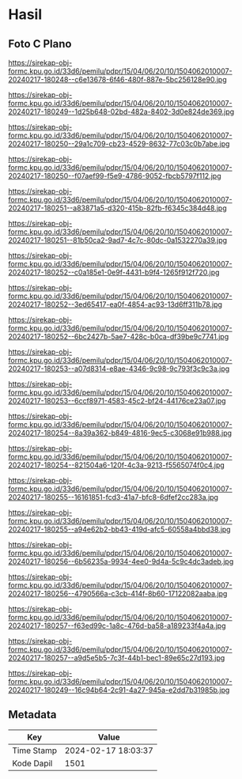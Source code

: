 # Hasil

## Foto C Plano

https://sirekap-obj-formc.kpu.go.id/33d6/pemilu/pdpr/15/04/06/20/10/1504062010007-20240217-180248--c6e13678-6f46-480f-887e-5bc256128e90.jpg

https://sirekap-obj-formc.kpu.go.id/33d6/pemilu/pdpr/15/04/06/20/10/1504062010007-20240217-180249--1d25b648-02bd-482a-8402-3d0e824de369.jpg

https://sirekap-obj-formc.kpu.go.id/33d6/pemilu/pdpr/15/04/06/20/10/1504062010007-20240217-180250--29a1c709-cb23-4529-8632-77c03c0b7abe.jpg

https://sirekap-obj-formc.kpu.go.id/33d6/pemilu/pdpr/15/04/06/20/10/1504062010007-20240217-180250--f07aef99-f5e9-4786-9052-fbcb5797f112.jpg

https://sirekap-obj-formc.kpu.go.id/33d6/pemilu/pdpr/15/04/06/20/10/1504062010007-20240217-180251--a83871a5-d320-415b-82fb-f6345c384d48.jpg

https://sirekap-obj-formc.kpu.go.id/33d6/pemilu/pdpr/15/04/06/20/10/1504062010007-20240217-180251--81b50ca2-9ad7-4c7c-80dc-0a1532270a39.jpg

https://sirekap-obj-formc.kpu.go.id/33d6/pemilu/pdpr/15/04/06/20/10/1504062010007-20240217-180252--c0a185e1-0e9f-4431-b9f4-1265f912f720.jpg

https://sirekap-obj-formc.kpu.go.id/33d6/pemilu/pdpr/15/04/06/20/10/1504062010007-20240217-180252--3ed65417-ea0f-4854-ac93-13d6ff311b78.jpg

https://sirekap-obj-formc.kpu.go.id/33d6/pemilu/pdpr/15/04/06/20/10/1504062010007-20240217-180252--6bc2427b-5ae7-428c-b0ca-df39be9c7741.jpg

https://sirekap-obj-formc.kpu.go.id/33d6/pemilu/pdpr/15/04/06/20/10/1504062010007-20240217-180253--a07d8314-e8ae-4346-9c98-9c793f3c9c3a.jpg

https://sirekap-obj-formc.kpu.go.id/33d6/pemilu/pdpr/15/04/06/20/10/1504062010007-20240217-180253--6ccf8971-4583-45c2-bf24-44176ce23a07.jpg

https://sirekap-obj-formc.kpu.go.id/33d6/pemilu/pdpr/15/04/06/20/10/1504062010007-20240217-180254--8a39a362-b849-4816-9ec5-c3068e91b988.jpg

https://sirekap-obj-formc.kpu.go.id/33d6/pemilu/pdpr/15/04/06/20/10/1504062010007-20240217-180254--821504a6-120f-4c3a-9213-f5565074f0c4.jpg

https://sirekap-obj-formc.kpu.go.id/33d6/pemilu/pdpr/15/04/06/20/10/1504062010007-20240217-180255--16161851-fcd3-41a7-bfc8-6dfef2cc283a.jpg

https://sirekap-obj-formc.kpu.go.id/33d6/pemilu/pdpr/15/04/06/20/10/1504062010007-20240217-180255--a94e62b2-bb43-419d-afc5-60558a4bbd38.jpg

https://sirekap-obj-formc.kpu.go.id/33d6/pemilu/pdpr/15/04/06/20/10/1504062010007-20240217-180256--6b56235a-9934-4ee0-9d4a-5c9c4dc3adeb.jpg

https://sirekap-obj-formc.kpu.go.id/33d6/pemilu/pdpr/15/04/06/20/10/1504062010007-20240217-180256--4790566a-c3cb-414f-8b60-17122082aaba.jpg

https://sirekap-obj-formc.kpu.go.id/33d6/pemilu/pdpr/15/04/06/20/10/1504062010007-20240217-180257--f63ed99c-1a8c-476d-ba58-a189233f4a4a.jpg

https://sirekap-obj-formc.kpu.go.id/33d6/pemilu/pdpr/15/04/06/20/10/1504062010007-20240217-180257--a9d5e5b5-7c3f-44b1-bec1-89e65c27d193.jpg

https://sirekap-obj-formc.kpu.go.id/33d6/pemilu/pdpr/15/04/06/20/10/1504062010007-20240217-180249--16c94b64-2c91-4a27-945a-e2dd7b31985b.jpg


## Metadata

| Key        | Value               |
| ---------- | ------------------- |
| Time Stamp | 2024-02-17 18:03:37 |
| Kode Dapil | 1501                |



